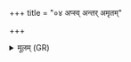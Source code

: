 +++
title = "०४ अप्स्व् अन्तर् अमृतम्"

+++
<details><summary>मूलम् (GR)</summary>

अप्स्व् अन्तर् अमृतम् अप्सु भेषजम् ।  
अपाम् उत प्रशस्तिष्व्  
अश्वा भवथ वाजिनः ॥
</details>